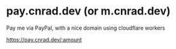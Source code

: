 # pay.cnrad.dev (or m.cnrad.dev)

Pay me via PayPal, with a nice domain using cloudflare workers

https://pay.cnrad.dev/:amount
